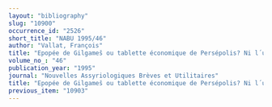 ```yaml
---
layout: "bibliography"
slug: "10900"
occurrence_id: "2526"
short_title: "NABU 1995/46"
author: "Vallat, François"
title: "Epopée de Gilgameš ou tablette économique de Persépolis? Ni l´un, ni l´autre!"
volume_no_: "46"
publication_year: "1995"
journal: "Nouvelles Assyriologiques Brèves et Utilitaires"
title: "Epopée de Gilgameš ou tablette économique de Persépolis? Ni l´un, ni l´autre!"
previous_item: "10903"
---
```

